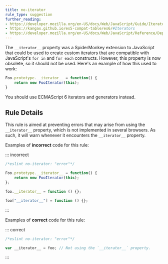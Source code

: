 ```yaml
---
title: no-iterator
rule_type: suggestion
further_reading:
- https://developer.mozilla.org/en-US/docs/Web/JavaScript/Guide/Iterators_and_Generators
- https://kangax.github.io/es5-compat-table/es6/#Iterators
- https://developer.mozilla.org/en-US/docs/Web/JavaScript/Reference/Deprecated_and_obsolete_features#Object_methods
---
```



The `__iterator__` property was a SpiderMonkey extension to JavaScript that could be used to create custom iterators that are compatible with JavaScript's `for in` and `for each` constructs. However, this property is now obsolete, so it should not be used. Here's an example of how this used to work:

```js
Foo.prototype.__iterator__ = function() {
    return new FooIterator(this);
}
```

You should use ECMAScript 6 iterators and generators instead.

## Rule Details

This rule is aimed at preventing errors that may arise from using the `__iterator__` property, which is not implemented in several browsers. As such, it will warn whenever it encounters the `__iterator__` property.

Examples of **incorrect** code for this rule:

::: incorrect

```js
/*eslint no-iterator: "error"*/

Foo.prototype.__iterator__ = function() {
    return new FooIterator(this);
};

foo.__iterator__ = function () {};

foo["__iterator__"] = function () {};

```

:::

Examples of **correct** code for this rule:

::: correct

```js
/*eslint no-iterator: "error"*/

var __iterator__ = foo; // Not using the `__iterator__` property.
```

:::
